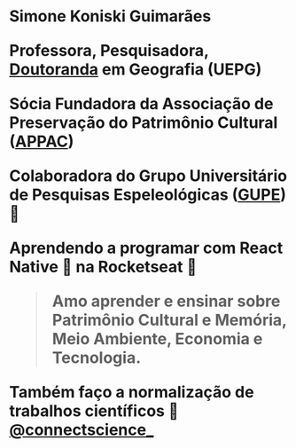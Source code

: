<h1>
Simone Koniski Guimarães

Professora, Pesquisadora, [Doutoranda](https://www.researchgate.net/profile/Simone-Koniski-Guimaraes) em Geografia (UEPG)

Sócia Fundadora da Associação de Preservação do Patrimônio Cultural ([APPAC](https://www.appac.org.br/))

Colaboradora do Grupo Universitário de Pesquisas Espeleológicas ([GUPE](https://www.gupe.org.br/)) :bat:

Aprendendo a programar com React Native :iphone: na Rocketseat :rocket:

> Amo aprender e ensinar sobre Patrimônio Cultural e Memória, Meio Ambiente, Economia e Tecnologia.

Também faço a normalização de trabalhos científicos :bookmark_tabs:
[@connectscience_](https://www.instagram.com/connectscience_/)
